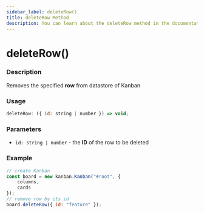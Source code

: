 ```yaml
---
sidebar_label: deleteRow()
title: deleteRow Method
description: You can learn about the deleteRow method in the documentation of the DHTMLX JavaScript Kanban library. Browse developer guides and API reference, try out code examples and live demos, and download a free 30-day evaluation version of DHTMLX Kanban.
---
```


# deleteRow()

### Description

Removes the specified **row** from datastore of Kanban

### Usage

```js
deleteRow: ({ id: string | number }) => void;
```

### Parameters

- `id: string | number` - the **ID** of the row to be deleted

### Example

```jsx {7}
// create Kanban
const board = new kanban.Kanban("#root", {
	columns,
	cards
});
// remove row by its id
board.deleteRow({ id: "feature" });
```
